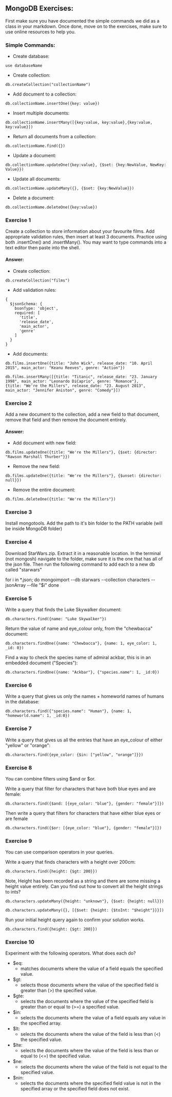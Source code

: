 ## MongoDB Exercises:

First make sure you have documented the simple commands we did as a class in your markdown. Once done, move on to the exercises, make sure to use online resources to help you.

### Simple Commands:
- Create database:
```
use databaseName
```

- Create collection:
```
db.createCollection("collectionName")
```

- Add document to a collection:
```
db.collectionName.insertOne({key: value})
```

- Insert multiple documents:
```
db.collectionName.insertMany([{key:value, key:value},{key:value, key:value}])
```

- Return all documents from a collection:
```
db.collectionName.find({})
```

- Update a document:
```
db.collectionName.updateOne({key:value}, {$set: {key:NewValue, NewKey: Value}})
```

- Update all documents:
```
db.collectionName.updateMany({}, {$set: {key:NewValue}})
```

- Delete a document:
```
db.collectionName.deleteOne({key:value})
```

### Exercise 1

Create a collection to store information about your favourite films. Add appropriate validation rules, then insert at least 3 documents. Practice using both .insertOne() and .insertMany(). You may want to type commands into a text editor then paste into the shell.

#### Answer:
- Create collection:
```
db.createCollection("films")
```

- Add validation rules:
```
{
  $jsonSchema: {
    bsonType: 'object',
    required: [
      'title',
      'release_date',
      'main_actor',
      'genre'
    ]
  }
}
```
- Add documents:
```
db.films.insertOne({title: "John Wick", release_date: "10. April 2015", main_actor: "Keanu Reeves", genre: "Action"})

db.films.insertMany([{title: "Titanic", release_date: "23. January 1998", main_actor: "Leonardo DiCaprio", genre: "Romance"},
{title: "We're the Millers", release_date: "23. August 2013", main_actor: "Jennifer Aniston", genre: "Comedy"}])
```
### Exercise 2

Add a new document to the collection, add a new field to that document, remove that field and then remove the document entirely.

#### Answer:
- Add document with new field:
```
db.films.updateOne({title: "We're the Millers"}, {$set: {director: "Rawson Marshall Thurber"}})
```
- Remove the new field:
```
db.films.updateOne({title: "We're the Millers"}, {$unset: {director: null}})
```
- Remove the entire document:
```
db.films.deleteOne({title: "We're the Millers"})
```

### Exercise 3

Install mongotools. Add the path to it's bin folder to the PATH variable (will be inside MongoDB folder)


### Exercise 4

Download StarWars.zip. Extract it in a reasonable location. In the terminal (not mongosh) navigate to the folder, make sure it is the one that has all of the json file. Then run the following command to add each to a new db called "starwars"

for i in *.json; do
    mongoimport --db starwars --collection characters --jsonArray --file "$i"
done

### Exercise 5

Write a query that finds the Luke Skywalker document:
```
db.characters.find({name: "Luke Skywalker"})
```

Return the value of name and eye_colour only, from the "chewbacca" document:
```
db.characters.findOne({name: "Chewbacca"}, {name: 1, eye_color: 1, _id: 0})
```

Find a way to check the species name of admiral ackbar, this is in an embedded document ("Species"):
```
db.characters.findOne({name: "Ackbar"}, {"species.name": 1, _id:0})
```

### Exercise 6 

Write a query that gives us only the names + homeworld names of humans in the database:
```
db.characters.find({"species.name": "Human"}, {name: 1, "homeworld.name": 1, _id:0})
```

### Exercise 7

Write a query that gives us all the entries that have an eye_colour of either "yellow" or "orange":
```
db.characters.find({eye_color: {$in: ["yellow", "orange"]}})
```

### Exercise 8

You can combine filters using $and or $or.

Write a query that filter for characters that have both blue eyes and are female:
```
db.characters.find({$and: [{eye_color: "blue"}, {gender: "female"}]})
```

Then write a query that filters for characters that have either blue eyes or are female
```
db.characters.find({$or: [{eye_color: "blue"}, {gender: "female"}]})
```

### Exercise 9

You can use comparison operators in your queries.

Write a query that finds characters with a height over 200cm:
```
db.characters.find({height: {$gt: 200}})
```
Note, Height has been recorded as a string and there are some missing a height value entirely. Can you find out how to convert all the height strings to ints?
```
db.characters.updateMany({height: "unknown"}, {$set: {height: null}})

db.characters.updateMany({}, [{$set: {height: {$toInt: "$height"}}}])
```

Run your initial height query again to confirm your solution works.
```
db.characters.find({height: {$gt: 200}})
```

### Exercise 10

Experiment with the following operators. What does each do?

- $eq:
  - matches documents where the value of a field equals the specified value.
- $gt:
  - selects those documents where the value of the specified field is greater than (>) the specified value.
- $gte: 
  - selects the documents where the value of the specified field is greater than or equal to (>=) a specified value.
- $in:
  - selects the documents where the value of a field equals any value in the specified array.
- $lt:
  - selects the documents where the value of the field is less than (<) the specified value.
- $lte: 
  - selects the documents where the value of the field is less than or equal to (<=) the specified value.
- $ne: 
  - selects the documents where the value of the field is not equal to the specified value.
- $nin:
  - selects the documents where the specified field value is not in the specified array or the specified field does not exist.
